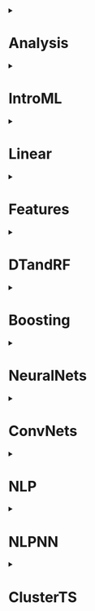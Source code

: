 <details>
<summary><h1>Analysis</h1></summary>
<details>
<summary><h2>Ближайший элемент</h2></summary>
Реализуйте функцию, принимающую на вход непустой тензор (может быть многомерным) $X$ и некоторое число $a$ и возвращающую ближайший к числу элемент тензора. Если ближайших несколько - выведите минимальный из ближайших. (Вернуть нужно само число, а не индекс числа!)

### Sample
#### Input:
```python
X = np.array([[ 1,  2, 13],
              [15,  6,  8],
              [ 7, 18,  9]])
a = 7.2
```
#### Output:
```python
7
```
[Solution:](./01-Analysis/nearest_value.py)
```python
import numpy as np

def nearest_value(X: np.ndarray, a: float) -> float:
    return X[np.abs(X - a) == np.abs(X - a).min()].min()
```
</details>
<details>
<summary><h2>Сортировка чисел</h2></summary>
Дан одномерный массив целых чисел. Необходимо отсортировать в нем только числа, которые делятся на $2$. При этом начальный массив изменять нельзя.

### Sample
#### Input:
```python
A = np.array([43, 66, 34, 55, 78, 105, 2])
```
#### Output:
```python
array([ 43,   2,  34,  55,  66, 105,  78])
```
[Solution:](./01-Analysis/sort_evens.py)
```python
import numpy as np

def sort_evens(A: np.ndarray) -> np.ndarray:
    b = A.copy()
    b[b % 2 == 0] = np.sort(b[b % 2 == 0])
    return b
```
</details>
<details>
<summary><h2>Страшные маски</h2></summary>
Даны трехмерный тензор размерности $X(n, k, k)$, состоящий из $0$ или $1$, или $n$ картинок $k \times k$. Нужно применить к нему указанную маску размерности $(k, k)$: В случае, если биты в маске и картинке совпадают, то результирующий бит должен быть равен $0$, иначе $1$.

### Sample
#### Input:
```python
X = np.array([
              [[ 1, 0, 1],
               [ 1, 1, 1],
               [ 0, 0, 1]],
             
              [[ 1, 1, 1],
               [ 1, 1, 1],
               [ 1, 1, 1]]
            ])
mask = np.array([[1, 1, 0],
                 [1, 1, 0],
                 [1, 1, 0]])
```
#### Output:
```python
array([[[0, 1, 1],
        [0, 0, 1],
        [1, 1, 1]],

       [[0, 0, 1],
        [0, 0, 1],
        [0, 0, 1]]])
```
[Solution:](./01-Analysis/tensor_mask.py)
```python
import numpy as np

def tensor_mask(X: np.ndarray, mask: np.ndarray) -> np.ndarray:
    return np.where(X == mask, 0, 1)
```
ИЛИ
```python
import numpy as np

def tensor_mask(X: np.ndarray, mask: np.ndarray) -> np.ndarray:
    return np.bitwise_xor(X, mask)
```
</details>
<details>
<summary><h2>Сумма цифр в массиве</h2></summary>
На вход подается `np.ndarray` c натуральными числами. Надо получить массив сумм цифр в этих числах.

### Sample
#### Input:
```python
a = np.array([1241, 354, 121])
```
#### Output:
```python
array([ 8, 12, 4])
```
[Solution:](./01-Analysis/num_sum.py)
```python
import numpy as np

def num_sum(a: np.ndarray) -> np.ndarray:
  digits = np.array(list(''.join(np.char.mod('%d', a)))).astype(int)
  return np.add.reduceat(digits, np.r_[0, np.char.str_len(np.char.mod('%d', a)).cumsum()[:-1]])
```
</details>
<details>
<summary><h2>Чистка NaN-ов</h2></summary>
Одна из важных проблем данных - пустые значения. В *numpy* и *pandas* они обычно объявляются специальным типом ```np.nan```. В реальных задачах нам часто нужно что-то сделать с этими значениями. Например заменить на 0, среднее или медиану.

Реализуйте функцию, которая во входной вещественной матрице ```X``` находит все значения ```nan``` и заменяет их на **медиану** остальных элементов столбца. Если все элементы столбца матрицы ```nan```, то заполняем столбец нулями.

### Sample
#### Input:
```python
X = np.array([[np.nan,      4,  np.nan],
              [np.nan, np.nan,       8],
              [np.nan,      5,  np.nan]])
```
#### Output:
```python
array([[0. , 4. , 8. ],
       [0. , 4.5, 8. ],
       [0. , 5. , 8. ]])
```
[Solution:](./01-Analysis/replace_nans.py)
```python
import numpy as np

def replace_nans(X: np.ndarray) -> np.ndarray:
    Y = X.copy()
    m = np.nanmedian(Y, axis=0)
    m[np.isnan(m)] = 0
    Y[np.isnan(Y)] = np.take(m, np.where(np.isnan(Y))[1])
    return Y
```
</details>
<details>
<summary><h2>Бухгалтерия зоопарка</h2></summary>
Вам на вход подается словарь, где ключ - это тип животного, а значение - словарь с признаками этого животного, где ключ - тип признака, а значение - значение признака (Типичный json проще говоря). Наименования признаков животного - всегда строки. Значения признаков - любой из типов pandas.

Вам следует создать табличку, где по строчкам будут идти животные, а по колонкам - их признаки, которая удовлетворяет следующим условиям:

* Тип животного нужно выделить в отдельную колонку `Type`
* Строки отсортированы по типу животного в алфавитном порядке
* Колонки отсортированы в алфавитном порядке, кроме колонки `Type` - она первая
* Индексы строк - ряд натуральных чисел начиная с 0 без пропусков

Имейте в виду, что признаки у двух животных могут не совпадать, значит незаполненные данные нужно заполнить `Nan` значением.

Верните на выходе табличку(`DataFrame`), в которой отсутствуют Nan значения. При этом могут отсутствовать некоторые признаки, но животные должны присутствовать **все**. Изначальные типы значений из словаря: `int64`, `float64`, `bool` и.т.д. должны сохраниться и в конечной табличке, а не превратиться в `object`-ы. (От удаляемых признаков этого, очевидно, не требуется).

### Sample
#### Input:
```python
ZOO = {
        'cat':{'color':'black', 'tail_len': 50, 'injured': False}, 
        'dog':{'age': 6, 'tail_len': 30.5, 'injured': True}
      }
```
#### Output:

|  | Type | injured |tail_len |
|--|----|--------|-------|
|0 | cat |  False | 50.0 |
|1 | dog |  True  | 30.5  |

[Solution:](./01-Analysis/ZOOtable.py)
```python
import pandas as pd

def ZOOtable(zoo: dict) -> pd.DataFrame:
  df = pd.DataFrame(zoo).T.apply(pd.to_numeric, errors='ignore').dropna(axis=1).reset_index().rename(columns={'index': 'Type'}).sort_values(by = 'Type').reset_index(drop=True)
  return df.reindex(sorted(df.columns), axis=1)
```
</details>
<details>
<summary><h2>Простые преобразования</h2></summary>
На вход подается `DataFrame` из 3-х колонок дата рождения и смерти человека на **русском** языке в формате представленом ниже:

|  | Имя             | Дата рождения  | Дата смерти      
|--|-----------------|----------------|------------------
|0 |Никола Тесла     |10 июля 1856 г. |7 января 1943 г.  
|1 |Альберт Эйнштейн |14 марта 1879 г.|18 апреля 1955 г.  

Необходимо вернуть исходную таблицу с добавленным в конце столбцом полных лет жизни.


|  | Имя             | Дата рождения  | Дата смерти     | Полных лет
|--|-----------------|----------------|-----------------|-----------
|0 |Никола Тесла     |10 июля 1856 г. |7 января 1943 г. | 86        
|1 |Альберт Эйнштейн |14 марта 1879 г.|18 апреля 1955 г.| 76        

Формат даты единый, исключений нет, пробелы мужду элементами дат присутствуют, исключений (`Nan`) нету.

P.S. Для обработки высокосных годов используйте модуль `dateutil.relativedelta`.

[Solution:](./01-Analysis/rus_feature.py)
```python
import pandas as pd
from datetime import datetime
from dateutil.relativedelta import relativedelta

def rus_feature(df: pd.DataFrame) -> pd.DataFrame:
    def parse_date(date_str):
      dates = date_str.split()
      months = {
          'января': 1, 'февраля': 2, 'марта': 3,
          'апреля': 4, 'мая': 5, 'июня': 6,
          'июля': 7, 'августа': 8, 'сентября': 9,
          'октября': 10, 'ноября': 11, 'декабря': 12
      }
      return datetime(
          year=int(dates[2]), 
          month=months[dates[1]], 
          day=int(dates[0]) 
      )
      
    df['Полных лет'] = df.apply(lambda row: relativedelta(parse_date(row['Дата смерти']), parse_date(row['Дата рождения'])).years, axis=1)
    return df
```
</details>
<details>
<summary><h2>Характеристики</h2></summary>
В этой задаче на вход подаются всем известные данные о погибших/выживших пассажирах на титанике. (Файл `titanik_train.csv` в папке data). 

Верните максимальное значение, минимальное значение, медиану, среднее, дисперсию возраста **погибших** мужчин. Именно в данном порядке.

### Sample
#### Input:
```python
df = pd.read_csv('data/titanic_train.csv', index_col='PassengerId')
```

[Solution:](./01-Analysis/men_stat.py)
```python
import pandas as pd

def men_stat(df: pd.DataFrame):
    ages = df[(df['Sex'] == 'male') & (df['Survived'] == 0)]['Age'].dropna()
    return ages.max(), ages.min(), ages.median(), ages.mean(), ages.var()
```
</details>
<details>
<summary><h2>Сводная таблица</h2></summary>
В этой задаче на вход подаются всем известные данные о погибших/выживших пассажирах на титанике. (Файл `titanik_train.csv` в папке data). 

Сделать сводную таблицу по **максимальному возрасту** для пола и класса. Для примера посмотрите сводную таблицу по сумме выживших, для пола и класса. 

| Sex        | Pclass  | Survived |
|------------|---------|----------|
| **female** | **1**   |      91  |
|            | **2**   |      70  |
|            | **3**   |      72  |
| **male**   | **1**   |      45  |
|            | **2**   |      17  |
|            | **3**   |      47  |

Обратите внимание, что первые 2 столбца - это не колонки, а `MultiIndex`.

### Sample
#### Input:
```python
df = pd.read_csv('data/titanic_train.csv', index_col='PassengerId')
```

[Solution:](./01-Analysis/age_stat.py)
```python
import pandas as pd

def age_stat(df: pd.DataFrame) -> pd.DataFrame:
    return df.pivot_table(
      values='Age',
      index=['Sex', 'Pclass'],
      aggfunc='max'
    )
```
</details>
<details>
<summary><h2>Популярные девушки</h2></summary>
В этой задаче на вход подаются всем известные данные о погибших/выживших пассажирах на титанике. (Файл `titanik_train.csv` в папке data). 

Выведите список имен незамужних женщин(`Miss`) отсортированный по популярности. 

* В полном имени девушек **имя** - это **первое слово без скобок** после `Miss`.
* Остальные строки не рассматриваем.
* Девушки с одинаковой популярностью сортируются по имени в алфавитном порядке.

**Слово/имя** - подстрока без пробелов.
**Популярность** - количество таких имен в таблице.

### Sample
#### Input:
```python
data = pd.read_csv('data/titanic_train.csv', index_col='PassengerId')
```
#### Output:
Вот начало данного списка. Заметьте, **названия колонок должны совпадать** 

|  | Name | Popularity |
|--|----|--------|
|0 |Anna |9|
|1 |Mary |9
|2 |Margaret|6
|3 |Elizabeth|5
|4 |Alice |4
|5 |Bertha |4
|6 |Ellen |4
|7 |Helen |4

[Solution:](./01-Analysis/fename_stat.py)
```python
import pandas as pd

def fename_stat(df: pd.DataFrame) -> pd.DataFrame:
  miss_names = df[df['Name'].str.contains('Miss')]['Name'].str.extract(r'Miss\.\s+([^\s\(]+)')[0]
  popularity = miss_names.value_counts().reset_index()
  popularity.columns = ['Name', 'Popularity']
  return popularity.sort_values(by=['Popularity', 'Name'], ascending=[False, True]).reset_index(drop=True)
```
</details>
</details>
<details>
<summary><h1>IntroML</h1></summary>
<details>
<summary><h2>Первое обучение</h2></summary>
Простое как пробка задание. Обучите классификатор <a href="https://scikit-learn.org/stable/modules/generated/sklearn.ensemble.RandomForestClassifier.html">RandomForestClassifier</a> на входных данных с гиперпараметрами:

* `max_depth`= 6
* `min_samples_split`= 3
* `min_samples_leaf`= 3
* `n_estimators`= 100
* `n_jobs`= -1

И верните обученную модель.

Данные в X только численные, в y только 2 значения: 0 и 1.

[Solution:](./02-IntroML/fit_rf.py)
```python
import numpy as np
from sklearn.ensemble import RandomForestClassifier

def fit_rf(X: np.ndarray, y:np.ndarray) ->  RandomForestClassifier:
  model = RandomForestClassifier(
    max_depth=6,
    min_samples_split=3,
    min_samples_leaf=3,
    n_estimators=100,
    n_jobs=-1
  )
  return model.fit(X, y)
```
</details>
<details>
<summary><h2>Первая классификация</h2></summary>
В папке data вы можете найти данные для бинарной классификации (файл `diabets_train.csv` и `diabets_test.csv`). $Y$ в этих данных выступает столбик `Outcome`, в качестве $X$ - все остальное. 

Вам необходимо предсказать $y_{test}$ такой, что $accuracy > 0.75$ <a href="https://scikit-learn.org/stable/modules/generated/sklearn.metrics.accuracy_score.html">(доля правильных ответов)</a>. Вы можете делать что угодно, чтобы получить результат:

* использовать любой классификатор с любыми гиперпараметрами
* как угодно изменять данные 

Вернуть в этом случае нужно не модель, а результат - одномерный массив данных $y_{pred}$ (предсказание $y_{test}$).

P.S. Можете узнать больше о данных по <a href="https://www.kaggle.com/uciml/pima-indians-diabetes-database">ссылке</a>. Мы произвольным образом разбили данные в соотношении 4:1.

[Solution:](./02-IntroML/classification.py)
```python
import numpy as np
from sklearn.ensemble import RandomForestClassifier

def classification(X_train: np.ndarray, y_train: np.ndarray, X_test: np.ndarray) -> np.ndarray:
    model = RandomForestClassifier(
      max_depth=6,
      min_samples_split=3,
      min_samples_leaf=3,
      n_estimators=100,
      n_jobs=-1
    )
    model.fit(X_train, y_train)
    return model.predict(X_test)
```
</details>
<details>
<summary><h2>Переобучение</h2></summary>
В папке data вы можете найти данные для бинарной классификации (файлы `overfit_trian.csv`, `overfit_test.csv`). Вам на вход подается тренировочная и тестовая выборки из файла. 

Верните такую обученную модель, которая на тренировочной выборке дает $accuracy > 0.97$, а на тестовом $accuracy < 0.7$.

<a href="https://scikit-learn.org/stable/modules/generated/sklearn.metrics.accuracy_score.html">$accuracy$</a> - доля правильных ответов.
</details>
</details>
<details>
<summary><h1>Linear</h1></summary>
</details>
<details>
<summary><h1>Features</h1></summary>
</details>
<details>
<summary><h1>DTandRF</h1></summary>
</details>
<details>
<summary><h1>Boosting</h1></summary>
</details>
<details>
<summary><h1>NeuralNets</h1></summary>
</details>
<details>
<summary><h1>ConvNets</h1></summary>
</details>
<details>
<summary><h1>NLP</h1></summary>
</details>
<details>
<summary><h1>NLPNN</h1></summary>
</details>
<details>
<summary><h1>ClusterTS</h1></summary>
</details>
